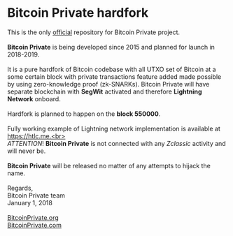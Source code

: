 # Bitcoin Private hardfork
This is the only <a href="http://bitcoinprivate.org">official</a> repository for Bitcoin Private project.<br>
<br>
<b>Bitcoin Private</b> is being developed since 2015 and planned for launch in 2018-2019.<br>
<br>
It is a pure hardfork of Bitcoin codebase with all UTXO set of Bitcoin at a some certain block with private transactions feature added made possible by using zero-knowledge proof (zk-SNARKs). Bitcoin Private will have separate blockchain with <b>SegWit</b> activated and therefore <b>Lightning Network</b> onboard.<br>
<br>
Hardfork is planned to happen on the <b>block 550000</b>.<br>
<br>
Fully working example of Lightning network implementation is available at https://htlc.me.<br>
<br>
<i>ATTENTION</i>! <b>Bitcoin Private</b> is not connected with any <i>Zclassic</i> activity and will never be.<br>
<br>
<b>Bitcoin Private</b> will be released no matter of any attempts to hijack the name.<br>
<br>
Regards,<br>
Bitcoin Private team<br>
January 1, 2018<br>
<br>
<a href="http://bitcoinprivate.org">BitcoinPrivate.org</a><br>
<a href="http://bitcoinprivate.com">BitcoinPrivate.com</a>
